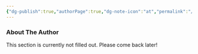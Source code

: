```yaml
---
{"dg-publish":true,"authorPage":true,"dg-note-icon":"at","permalink":"/authors/najdorf/","dgPassFrontmatter":true,"noteIcon":"at","created":"2024-09-06T22:45:12.480-04:00","updated":"2024-03-11T16:29:55.115-04:00"}
---
```


### About The Author

This section is currently not filled out. Please come back later!